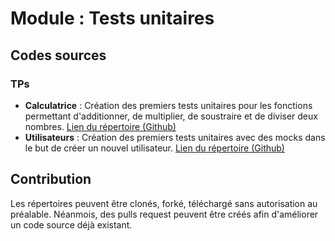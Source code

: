 
# Module : Tests unitaires



## Codes sources

### TPs

- __Calculatrice__ : Création des premiers tests unitaires pour les fonctions permettant d'additionner, de multiplier, de soustraire et de diviser deux nombres. [Lien du répertoire (Github)](https://github.com/UlysseARNAUD-IPSSI/tests-calculatrice)
- __Utilisateurs__ : Création des premiers tests unitaires avec des mocks dans le but de créer un nouvel utilisateur. [Lien du répertoire (Github)](https://github.com/UlysseARNAUD-IPSSI/tests-utilisateurs)



## Contribution

Les répertoires peuvent être clonés, forké, téléchargé sans autorisation au préalable.
Néanmois, des pulls request peuvent être créés afin d'améliorer un code source déjà existant.
